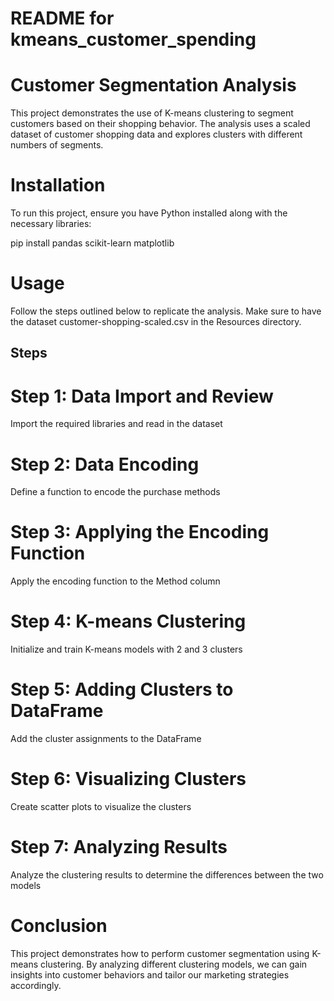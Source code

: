 #  README for kmeans_customer_spending

# Customer Segmentation Analysis
This project demonstrates the use of K-means clustering to segment customers based on their shopping behavior. The analysis uses a scaled dataset of customer shopping data and explores clusters with different numbers of segments.

# Installation
To run this project, ensure you have Python installed along with the necessary libraries:

pip install pandas scikit-learn matplotlib

# Usage
Follow the steps outlined below to replicate the analysis. Make sure to have the dataset customer-shopping-scaled.csv in the Resources directory.

## Steps
# Step 1: Data Import and Review
Import the required libraries and read in the dataset

# Step 2: Data Encoding
Define a function to encode the purchase methods

# Step 3: Applying the Encoding Function
Apply the encoding function to the Method column

# Step 4: K-means Clustering
Initialize and train K-means models with 2 and 3 clusters

# Step 5: Adding Clusters to DataFrame
Add the cluster assignments to the DataFrame

# Step 6: Visualizing Clusters
Create scatter plots to visualize the clusters

# Step 7: Analyzing Results
Analyze the clustering results to determine the differences between the two models

# Conclusion
This project demonstrates how to perform customer segmentation using K-means clustering. By analyzing different clustering models, we can gain insights into customer behaviors and tailor our marketing strategies accordingly.

